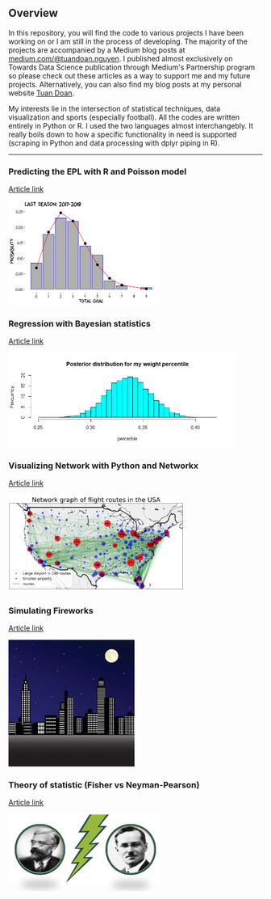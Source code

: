 ## Overview

In this repository, you will find the code to various projects I have been working on or I am still in the process of developing. The majority of the projects are accompanied by a Medium blog posts at [medium.com/@tuandoan.nguyen](https://medium.com/@tuandoan.nguyen). I published almost exclusively on Towards Data Science publication through Medium's Partnership program so please check out these articles as a way to support me and my future projects. Alternatively, you can also find my blog posts at my personal website [Tuan Doan](https://tuangauss.github.io/).

My interests lie in the intersection of statistical techniques, data visualization and sports (especially football). All the codes are written entirely in Python or R. I used the two languages almost interchangebly. It really boils down to how a specific functionality in need is supported (scraping in Python and data processing with dplyr piping in R).

*** 

### Predicting the EPL with R and Poisson model

[Article link](https://towardsdatascience.com/o-jogo-bonito-predicting-the-premier-league-with-a-random-model-1b02fa3a7e5a)

<img src="/images/epl.png" width = "300"/>


### Regression with Bayesian statistics

[Article link](https://towardsdatascience.com/how-bayesian-statistics-convinced-me-to-hit-the-gym-fa737b0a7ac)

<img src="/images/bayesian.png" width = "450"/>


### Visualizing Network with Python and Networkx

[Article link](https://towardsdatascience.com/catching-that-flight-visualizing-social-network-with-networkx-and-basemap-ce4a0d2eaea6)

<img src = "/images/network.png" width = "350"/>


### Simulating Fireworks

[Article link](https://towardsdatascience.com/having-your-own-fun-how-to-build-your-own-macys-firework-show-with-python-and-tkinter-79cc31631b44)

<img src = "/images/fireworks.gif" width = "250"/>


### Theory of statistic (Fisher vs Neyman-Pearson)

[Article link](https://towardsdatascience.com/what-can-an-octopus-tell-us-about-the-biggest-debate-in-statistical-theory-f017295d781f)

<img src = "/images/paul.png" width = "300"/>
